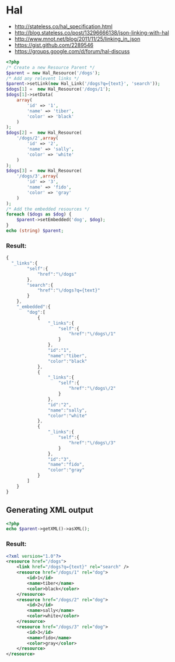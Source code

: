# Hal
 * http://stateless.co/hal_specification.html
 * http://blog.stateless.co/post/13296666138/json-linking-with-hal
 * http://www.mnot.net/blog/2011/11/25/linking_in_json
 * https://gist.github.com/2289546
 * https://groups.google.com/d/forum/hal-discuss

```php
<?php
/* Create a new Resource Parent */
$parent = new Hal_Resource('/dogs');
/* Add any relevent links */
$parent->setLink(new Hal_Link('/dogs?q={text}', 'search'));
$dogs[1] =  new Hal_Resource('/dogs/1');
$dogs[1]->setData(
    array(
        'id' => '1', 
        'name' => 'tiber', 
        'color' => 'black'
    )
);
$dogs[2] =  new Hal_Resource(
    '/dogs/2',array(
        'id' => '2', 
        'name' => 'sally', 
        'color' => 'white'
    )
);
$dogs[3] =  new Hal_Resource(
    '/dogs/3',array(
        'id' => '3', 
        'name' => 'fido', 
        'color' => 'gray'
    )
);
/* Add the embedded resources */
foreach ($dogs as $dog) {
    $parent->setEmbedded('dog', $dog);
}
echo (string) $parent;
```

### Result: 

```javascript
{
  "_links":{
		"self":{
			"href":"\/dogs"
		},
		"search":{
			"href":"\/dogs?q={text}"
		}
	},
	"_embedded":{
		"dog":[
			{
				"_links":{
					"self":{
						"href":"\/dogs\/1"
					}
				},
				"id":"1",
				"name":"tiber",
				"color":"black"
			},
			{
				"_links":{
					"self":{
						"href":"\/dogs\/2"
					}
				},
				"id":"2",
				"name":"sally",
				"color":"white"
			},
			{
				"_links":{
					"self":{
						"href":"\/dogs\/3"
					}
				},
				"id":"3",
				"name":"fido",
				"color":"gray"
			}
		]
	}
}
```
## Generating XML output

```php
<?php
echo $parent->getXML()->asXML();
```
### Result:
```xml
<?xml version="1.0"?>
<resource href="/dogs">
    <link href="/dogs?q={text}" rel="search" />
    <resource href="/dogs/1" rel="dog">
        <id>1</id>
        <name>tiber</name>
        <color>black</color>
    </resource>
    <resource href="/dogs/2" rel="dog">
        <id>2</id>
        <name>sally</name>
        <color>white</color>
    </resource>
    <resource href="/dogs/3" rel="dog">
        <id>3</id>
        <name>fido</name>
        <color>gray</color>
    </resource>
</resource>
```
